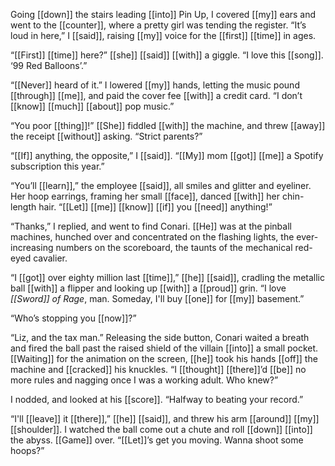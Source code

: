 Going [[down]] the stairs leading [[into]] Pin Up, I covered [[my]] ears and went to the [[counter]], where a pretty girl was tending the register. “It’s loud in here,” I [[said]], raising [[my]] voice for the [[first]] [[time]] in ages.

“[[First]] [[time]] here?” [[she]] [[said]] [[with]] a giggle. “I love this [[song]]. ‘99 Red Balloons’.”

“[[Never]] heard of it.” I lowered [[my]] hands, letting the music pound [[through]] [[me]], and paid the cover fee [[with]] a credit card. “I don’t [[know]] [[much]] [[about]] pop music.”

“You poor [[thing]]!” [[She]] fiddled [[with]] the machine, and threw [[away]] the receipt [[without]] asking. “Strict parents?”

“[[If]] anything, the opposite,” I [[said]]. “[[My]] mom [[got]] [[me]] a Spotify subscription this year.”

“You’ll [[learn]],” the employee [[said]], all smiles and glitter and eyeliner. Her hoop earrings, framing her small [[face]], danced [[with]] her chin-length hair. “[[Let]] [[me]] [[know]] [[if]] you [[need]] anything!”

“Thanks,” I replied, and went to find Conari. [[He]] was at the pinball machines, hunched over and concentrated on the flashing lights, the ever-increasing numbers on the scoreboard, the taunts of the mechanical red-eyed cavalier.

“I [[got]] over eighty million last [[time]],” [[he]] [[said]], cradling the metallic ball [[with]] a flipper and looking up [[with]] a [[proud]] grin. “I love *[[Sword]] of Rage*, man. Someday, I'll buy [[one]] for [[my]] basement.”

“Who’s stopping you [[now]]?”

“Liz, and the tax man.” Releasing the side button, Conari waited a breath and fired the ball past the raised shield of the villain [[into]] a small pocket. [[Waiting]] for the animation on the screen, [[he]] took his hands [[off]] the machine and [[cracked]] his knuckles. “I [[thought]] [[there]]’d [[be]] no more rules and nagging once I was a working adult. Who knew?”

I nodded, and looked at his [[score]]. “Halfway to beating your record.”

“I'll [[leave]] it [[there]],” [[he]] [[said]], and threw his arm [[around]] [[my]] [[shoulder]]. I watched the ball come out a chute and roll [[down]] [[into]] the abyss. [[Game]] over. “[[Let]]’s get you moving. Wanna shoot some hoops?”



